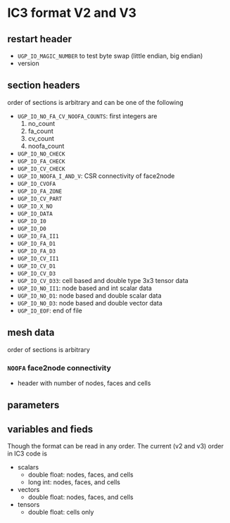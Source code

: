 # IC3 format V2 and V3

## restart header

- `UGP_IO_MAGIC_NUMBER` to test byte swap (little endian, big endian)
- version

## section headers

order of sections is arbitrary and can be one of the following

- `UGP_IO_NO_FA_CV_NOOFA_COUNTS`: first integers are
  1. no_count
  2. fa_count
  3. cv_count
  4. noofa_count
- `UGP_IO_NO_CHECK`
- `UGP_IO_FA_CHECK`
- `UGP_IO_CV_CHECK`
- `UGP_IO_NOOFA_I_AND_V`: CSR connectivity of face2node
- `UGP_IO_CVOFA`
- `UGP_IO_FA_ZONE`
- `UGP_IO_CV_PART`
- `UGP_IO_X_NO`
- `UGP_IO_DATA`
- `UGP_IO_I0`
- `UGP_IO_D0`
- `UGP_IO_FA_II1`
- `UGP_IO_FA_D1`
- `UGP_IO_FA_D3`
- `UGP_IO_CV_II1`
- `UGP_IO_CV_D1`
- `UGP_IO_CV_D3`
- `UGP_IO_CV_D33`: cell based and double type 3x3 tensor data
- `UGP_IO_NO_II1`: node based and int scalar data
- `UGP_IO_NO_D1`: node based and double scalar data
- `UGP_IO_NO_D3`: node based and double vector data
- `UGP_IO_EOF`: end of file

## mesh data

order of sections is arbitrary

### `NOOFA` face2node connectivity

- header with number of nodes, faces and cells

## parameters
## variables and fieds

Though the format can be read in any order. The current (v2 and v3) order in IC3 code is

- scalars
  - double float: nodes, faces, and cells
  - long int: nodes, faces, and cells
- vectors
  - double float: nodes, faces, and cells
- tensors
  - double float: cells only

